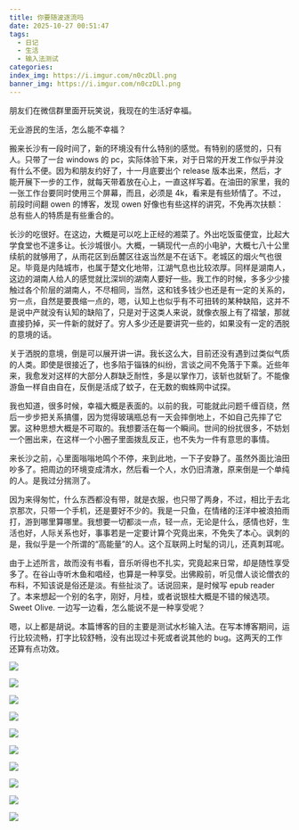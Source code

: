 ```yaml
---
title: 你要随波逐流吗
date: 2025-10-27 00:51:47
tags:
  - 日记
  - 生活
  - 输入法测试
categories:
index_img: https://i.imgur.com/n0czDLl.png
banner_img: https://i.imgur.com/n0czDLl.png
---
```


朋友们在微信群里面开玩笑说，我现在的生活好幸福。

无业游民的生活，怎么能不幸福？

搬来长沙有一段时间了，新的环境没有什么特别的感觉。有特别的感觉的，只有人。只带了一台 windows 的 pc，实际体验下来，对于日常的开发工作似乎并没有什么不便。因为和朋友约好了，十一月底要出个 release 版本出来，然后，才能开展下一步的工作，就每天带着放在心上，一直这样写着。在油田的家里，我的一张工作台要同时使用三个屏幕，而且，必须是 4k，看来是有些矫情了。不过，前段时间翻 owen 的博客，发现 owen 好像也有些这样的讲究，不免再次扶额：总有些人的特质是有些重合的。

长沙的吃很好。在这边，大概是可以吃上正经的湘菜了。外出吃饭蛮便宜，比起大学食堂也不遑多让。长沙城很小。大概，一辆现代一点的小电驴，大概七八十公里续航的就够用了，从雨花区到岳麓区往返当然是不在话下。老城区的烟火气也很足。毕竟是内陆城市，也属于楚文化地带，江湖气息也比较浓厚。同样是湖南人，这边的湖南人给人的感觉就比深圳的湖南人要好一些。我工作的时候，多多少少接触过各个阶层的湖南人，不尽相同，当然，这和钱多钱少也还是有一定的关系的，穷一点，自然是要畏缩一点的，嗯，认知上也似乎有不可扭转的某种缺陷，这并不是说中产就没有认知的缺陷了，只是对于这类人来说，就像衣服上有了褶皱，那就直接扔掉，买一件新的就好了。穷人多少还是要讲究一些的，如果没有一定的洒脱的意境的话。

关于洒脱的意境，倒是可以展开讲一讲。我长这么大，目前还没有遇到过类似气质的人类。即使是很接近了，也多陷于锱铢的纠纷，言谈之间不免落于下乘。近些年来，我愈发对这样的大部分人群缺乏耐性，多是以掌作刀，该斩也就斩了。不能像游鱼一样自由自在，反倒是活成了蚊子，在无数的蜘蛛网中试探。

我也知道，很多时候，幸福大概是表面的。以前的我，可能就此问题千缠百绕，然后一步步把关系搞僵，因为觉得玻璃瓶总有一天会摔倒地上，不如自己先摔了它罢。这种思想大概是不可取的。我想要活在每一个瞬间。世间的纷扰很多，不妨划一个圈出来，在这样一个小圈子里面拨乱反正，也不失为一件有意思的事情。

来长沙之前，心里面嗡嗡地鸣个不停，来到此地，一下子安静了。虽然外面比油田吵多了。把周边的环境变成清水，然后看一个人，水仍旧清澈，原来倒是一个单纯的人。是我过分揣测了。

因为来得匆忙，什么东西都没有带，就是衣服，也只带了两身，不过，相比于去北京那次，只带一个手机，还是要好不少的。我是一只鱼，在情绪的汪洋中被浪拍雨打，游到哪里算哪里。我想要一切都淡一点，轻一点，无论是什么，感情也好，生活也好，人际关系也好，事事若是一定要计算个究竟出来，不免失了本心。讽刺的是，我似乎是一个所谓的“高能量”的人。这个互联网上时髦的词儿，还真刺耳呢。

由于上述所言，故而没有书看，音乐听得也不扎实，究竟起来日常，却是随性享受多了。在谷山寺听木鱼和唱经，也算是一种享受。出佛殿前，听见僧人谈论僧衣的布料，不知该说是俗还是淡。有些扯淡了。话说回来，是时候写 epub reader 了。本来想起一个别的名字，刚好，月桂，或者说银桂大概是不错的候选项。Sweet Olive. 一边写一边看，怎么能说不是一种享受呢？

嗯，以上都是胡说。本篇博客的目的主要是测试水杉输入法。在写本博客期间，运行比较流畅，打字比较舒畅，没有出现过卡死或者说其他的 bug。这两天的工作还算有点功效。

![](https://i.imgur.com/XtICSAo.jpeg)

![](https://i.imgur.com/mN4yr7W.jpeg)

![](https://i.imgur.com/DaBXpLm.jpeg)

![](https://i.imgur.com/FIIB8oG.jpeg)

![](https://i.imgur.com/IeXmUYQ.jpeg)

![](https://i.imgur.com/odG6lZC.jpeg)

![](https://i.imgur.com/ZnFrqDx.jpeg)

![](https://i.imgur.com/VNzrbfs.jpeg)

![](https://i.imgur.com/RqXYObi.jpeg)

![](https://i.imgur.com/MTBAfxB.jpeg)
